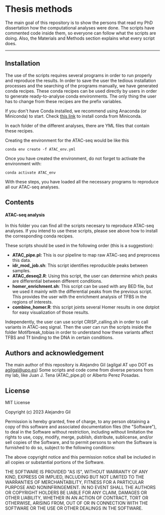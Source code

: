 # Thesis methods

The main goal of this repository is to show the persons that read my PhD dissertation how the computational analyses were done. The scripts have commented code inside them, so everyone can follow what the scripts are doing. Also, the Materials and Methods section explains what every script does.



***



## Installation
The use of the scripts requires several programs in order to run properly and reproduce the results. In order to save the user the tedious installation processes and the searching of the programs manually, we have generated conda recipes. These conda recipes can be used directly by users in order to generate ready-to-analyse conda environments. The only thing the user has to change from these recipes are the prefix variables.

If you don't have Conda installed, we recommend using Anaconda (or Miniconda) to start. Check [this link](https://docs.conda.io/en/latest/miniconda.html) to install conda from Miniconda. 

In each folder of the different analyses, there are YML files that contain these recipes.

Creating the environment for the ATAC-seq would be like this 
```
conda env create -f ATAC_env.yml
```
Once you have created the environment, do not forget to activate the environment with:

```
conda activate ATAC_env
```

With these steps, you have loaded all the necessary programs to reproduce all our ATAC-seq analyses.

## Contents

#### **ATAC-seq analysis**
In this folder you can find all the scripts necesary to reproduce ATAC-seq analyses. If you intend to use these scripts, please see above how to install the corresponding conda recipes.

These scripts should be used in the following order (this is a suggestion):

- **ATAC_pipe.pl:** This is our pipeline to map raw ATAC-seq and preprocess this data.
- **idr_mod_job.sh**: This script identifies reproducible peaks between samples.
- **ATAC_deseq2.R**: Using this script, the user can determine which peaks are differential between different conditions.
- **homer_enrichment.sh**: This script can be used with any BED file, but we used it mainly with the differential peaks from the previous script. This provides the user with the enrichment analysis of TFBS in the regions of interests.
- **combine_homer.R**: this script joints several Homer results in one dotplot for easy visualization of those results.

Independently, the user can use script CRISP_calling.sh in order to call variants in ATAC-seq signal. Then the user can run the scripts inside the folder Motifbreak_tobias in order to understand how these variants affect TFBS and Tf binding to the DNA in certain conditions.





## Authors and acknowledgement
The main author of this repository is Alejandro Gil (agilgal AT upo DOT es agilgal@upo.es)
Some scripts and code come from diverse persons from my lab, like Juan J. Tena (ATAC_pipe.pl) or Alberto Perez Posadas.


## License
MIT License

Copyright (c) 2023 Alejandro Gil

Permission is hereby granted, free of charge, to any person obtaining a copy
of this software and associated documentation files (the "Software"), to deal
in the Software without restriction, including without limitation the rights
to use, copy, modify, merge, publish, distribute, sublicense, and/or sell
copies of the Software, and to permit persons to whom the Software is
furnished to do so, subject to the following conditions:

The above copyright notice and this permission notice shall be included in all
copies or substantial portions of the Software.

THE SOFTWARE IS PROVIDED "AS IS", WITHOUT WARRANTY OF ANY KIND, EXPRESS OR
IMPLIED, INCLUDING BUT NOT LIMITED TO THE WARRANTIES OF MERCHANTABILITY,
FITNESS FOR A PARTICULAR PURPOSE AND NONINFRINGEMENT. IN NO EVENT SHALL THE
AUTHORS OR COPYRIGHT HOLDERS BE LIABLE FOR ANY CLAIM, DAMAGES OR OTHER
LIABILITY, WHETHER IN AN ACTION OF CONTRACT, TORT OR OTHERWISE, ARISING FROM,
OUT OF OR IN CONNECTION WITH THE SOFTWARE OR THE USE OR OTHER DEALINGS IN THE
SOFTWARE.


